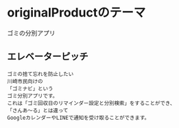 # originalProductのテーマ

ゴミの分別アプリ

## エレベーターピッチ

```:html
ゴミの捨て忘れを防止したい
川崎市民向けの
「ゴミナビ」という
ゴミ分別アプリです。
これは「ゴミ回収日のリマインダー設定と分別検索」をすることができ、
「さんあ〜る」とは違って
GoogleカレンダーやLINEで通知を受け取ることができます。
```
